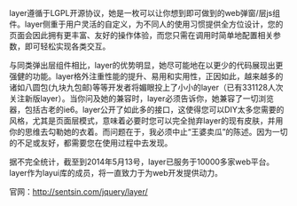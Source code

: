 ﻿layer遵循于LGPL开源协议，她是一枚可以让你想到即可做到的web弹窗/层js组件。layer侧重于用户灵活的自定义，为不同人的使用习惯提供全方位设计，您的页面会因此拥有更丰富、友好的操作体验，而您只需在调用时简单地配置相关参数，即可轻松实现各类交互。

与同类弹出层组件相比，layer的优势明显，她尽可能地在以更少的代码展现出更强健的功能。layer格外注重性能的提升、易用和实用性，正因如此，越来越多的诸如八圆包(九块九包邮)等等开发者将媚眼投上了小小的layer（已有331128人次关注新版layer）。当你问及她的兼容时，layer必须告诉你，她兼容了一切浏览器，包括古老的ie6。layer公开了如此多的接口，这使得您可以DIY太多您需要的风格，尤其是页面层模式，意味着必要时您可以完全抛弃layer的现有皮肤，并用你的思维去勾勒她的衣着。而问题在于，我必须中止“王婆卖瓜”的陈述。因为一切的不足或友好，都需要您在使用过程中去发现。

据不完全统计，截至到2014年5月13号，layer已服务于10000多家web平台。layer作为layui库的成员，将一直致力于为web开发提供动力。

官网：http://sentsin.com/jquery/layer/